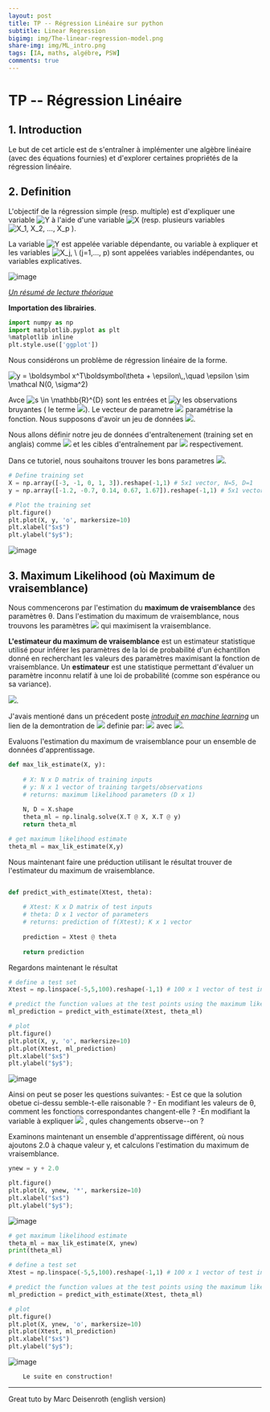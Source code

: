```yaml
---
layout: post
title: TP -- Régression Linéaire sur python
subtitle: Linear Regression  
bigimg: img/The-linear-regression-model.png
share-img: img/ML_intro.png
tags: [IA, maths, algébre, PSW]
comments: true
---
```


# TP -- Régression Linéaire

## 1. Introduction 

Le but de cet article est de s'entraîner à implémenter une algèbre linéaire (avec des équations fournies) et d'explorer certaines propriétés de la régression linéaire.

## 2. Definition

L'objectif de la régression simple (resp. multiple) est d'expliquer une variable  <img src="https://latex.codecogs.com/svg.latex?\Large&space; Y  " title="Y  " /> à l'aide d'une variable <img src="https://latex.codecogs.com/svg.latex?\Large&space; X  " title="X  " /> (resp. plusieurs variables <img src="https://latex.codecogs.com/svg.latex?\Large&space; X_1,  X_2, ..., X_p " title= "X_1,  X_2, ..., X_p  " /> ). 

La variable <img src="https://latex.codecogs.com/svg.latex?\Large&space; Y  " title="Y  " /> est appelée variable dépendante, ou variable à expliquer et les
variables <img src="https://latex.codecogs.com/svg.latex?\Large&space; X_j, \ (j=1,..., p)  " title="X_j, \ (j=1,..., p) " />  sont appelées variables indépendantes, ou variables explicatives.

![image](https://drive.google.com/uc?export=view&id=1lhGMOB_QVY8HFQBOPPKYheWaqnferFLY)


[*Un résumé de lecture théorique*](https://www.math.univ-toulouse.fr/~besse/Wikistat/pdf/st-l-inf-regsim.pdf)

**Importation des librairies**. 

```python
import numpy as np
import matplotlib.pyplot as plt
%matplotlib inline
plt.style.use(['ggplot'])
```
Nous considérons un problème de régression linéaire de la forme. 

<img src="https://latex.codecogs.com/svg.latex?\Large&space; y = \boldsymbol x^T\boldsymbol\theta + \epsilon\,,\quad \epsilon \sim \mathcal N(0, \sigma^2)  " title=" y = \boldsymbol x^T\boldsymbol\theta + \epsilon\,,\quad \epsilon \sim \mathcal N(0, \sigma^2)  " />

Avce <img src="https://latex.codecogs.com/svg.latex?\Large&space; x \in \mathbb{R}^{D}  " title=" s \in \mathbb{R}^{D} " /> sont les entrées et <img src="https://latex.codecogs.com/svg.latex?\Large&space; y  " title=" y  " /> les observations bruyantes ( le terme <img src="https://latex.codecogs.com/svg.latex?\Large&space; \epsilon  " title=" " />). Le vecteur de parametre <img src="https://latex.codecogs.com/svg.latex?\Large&space; \theta \in \mathbb{R}^{D}  " title=" " /> paramétrise la fonction. 
Nous supposons d'avoir un jeu de données <img src="https://latex.codecogs.com/svg.latex?\Large&space; (x_n, y_n), n=1,...,N  " title=" " />.

Nous allons définir notre jeu de données d'entraîtenement (training set en anglais) comme <img src="https://latex.codecogs.com/svg.latex?\Large&space; \mathcal X = \{\boldsymbol x_1, \ldots, \boldsymbol x_N\}  " title=" " /> et les cibles d'entraînement par  <img src="https://latex.codecogs.com/svg.latex?\Large&space; \mathcal Y = \{y_1, \ldots, y_N\}  " title=" " /> respectivement. 

Dans ce tutoriel, nous souhaitons trouver les bons parametres <img src="https://latex.codecogs.com/svg.latex?\Large&space; \theta  " title=" " />.

```python
# Define training set
X = np.array([-3, -1, 0, 1, 3]).reshape(-1,1) # 5x1 vector, N=5, D=1
y = np.array([-1.2, -0.7, 0.14, 0.67, 1.67]).reshape(-1,1) # 5x1 vector

# Plot the training set
plt.figure()
plt.plot(X, y, 'o', markersize=10)
plt.xlabel("$x$")
plt.ylabel("$y$");
```
![image](https://drive.google.com/uc?export=view&id=1b4_e9tVtuEotgemC7JJjXPAIt1_OZ-O-)

## 3. Maximum Likelihood (où Maximum de vraisemblance)

Nous commencerons par l'estimation du **maximum de vraisemblance** des paramètres θ. Dans l'estimation du maximum de vraisemblance, nous trouvons les paramètres <img src="https://latex.codecogs.com/svg.latex?\Large&space; \theta^{ML}  " title=" " /> qui maximisent la vraisemblance. 


**L'estimateur du maximum de vraisemblance** est un estimateur statistique utilisé pour inférer les paramètres de la loi de probabilité d'un échantillon donné en recherchant les valeurs des paramètres maximisant la fonction de vraisemblance. Un **estimateur** est une statistique permettant d'évaluer un paramètre inconnu relatif à une loi de probabilité (comme son espérance ou sa variance).

<img src="https://latex.codecogs.com/svg.latex?\Large&space; p(\mathcal Y | \mathcal X, \boldsymbol\theta) = \prod_{n=1}^N p(y_n | \boldsymbol x_n, \boldsymbol\theta)\,.  " title=" " />. 


J'avais mentioné dans un précedent poste *[introduit en machine learning](https://papasega.github.io/psw_blog/2020-09-27-into-ML/)* un lien de la demontration de  <img src="https://latex.codecogs.com/svg.latex?\Large&space; \theta^{ML}  " title=" " /> definie par:
<img src="https://latex.codecogs.com/svg.latex?\Large&space; \boldsymbol\theta^{\text{ML}} = (\boldsymbol X^T\boldsymbol X)^{-1}\boldsymbol X^T\boldsymbol y\in\mathbb{R}^D\,,  " title=" " />   avec   <img src="https://latex.codecogs.com/svg.latex?\Large&space; \boldsymbol X = [\boldsymbol x_1, \ldots, \boldsymbol x_N]^T\in\mathbb{R}^{N\times D}\,,\quad \boldsymbol y = [y_1, \ldots, y_N]^T \in\mathbb{R}^N\,.  " title=" " />. 

Evaluons l'estimation du maximum de vraisemblance pour un ensemble de données d'apprentissage. 
```python
def max_lik_estimate(X, y): 
    
    # X: N x D matrix of training inputs
    # y: N x 1 vector of training targets/observations
    # returns: maximum likelihood parameters (D x 1)
    
    N, D = X.shape
    theta_ml = np.linalg.solve(X.T @ X, X.T @ y) 
    return theta_ml 
```
```python 
# get maximum likelihood estimate
theta_ml = max_lik_estimate(X,y)
```
Nous maintenant faire une préduction utilisant le résultat trouver de l'estimateur du maximum de vraisemblance.


```python

def predict_with_estimate(Xtest, theta):
    
    # Xtest: K x D matrix of test inputs
    # theta: D x 1 vector of parameters
    # returns: prediction of f(Xtest); K x 1 vector
    
    prediction = Xtest @ theta 
    
    return prediction 
```
Regardons maintenant le résultat

```python 
# define a test set
Xtest = np.linspace(-5,5,100).reshape(-1,1) # 100 x 1 vector of test inputs

# predict the function values at the test points using the maximum likelihood estimator
ml_prediction = predict_with_estimate(Xtest, theta_ml)

# plot
plt.figure()
plt.plot(X, y, 'o', markersize=10)
plt.plot(Xtest, ml_prediction)
plt.xlabel("$x$")
plt.ylabel("$y$");
```

![image](https://drive.google.com/uc?export=view&id=1yjDb4-IoZdWB1l1UZrulr5CffEZBWTef)


Ainsi on peut se poser les questions suivantes: 
    - Est ce que la solution obetue ci-dessu semble-t-elle raisonable ? 
    - En modifiant les valeurs de θ, comment les fonctions correspondantes changent-elle ? 
    -En modifiant la variable à expliquer <img src="https://latex.codecogs.com/svg.latex?\Large&space; \mathcal Y " title=" " /> , qules changements observe--on ? 



Examinons maintenant un ensemble d'apprentissage différent, où nous ajoutons 2.0 à chaque valeur y, et calculons l'estimation du maximum de vraisemblance.

```python
ynew = y + 2.0

plt.figure()
plt.plot(X, ynew, '*', markersize=10)
plt.xlabel("$x$")
plt.ylabel("$y$");
```
![image](https://drive.google.com/uc?export=view&id=12v4d93P5Xn6e_2to2cyiL5HFYCxnRKbB)

```python
# get maximum likelihood estimate
theta_ml = max_lik_estimate(X, ynew)
print(theta_ml)

# define a test set
Xtest = np.linspace(-5,5,100).reshape(-1,1) # 100 x 1 vector of test inputs

# predict the function values at the test points using the maximum likelihood estimator
ml_prediction = predict_with_estimate(Xtest, theta_ml)

# plot
plt.figure()
plt.plot(X, ynew, 'o', markersize=10)
plt.plot(Xtest, ml_prediction)
plt.xlabel("$x$")
plt.ylabel("$y$");
```
![image](https://drive.google.com/uc?export=view&id=13kV72b_10xgBldTmuYitErVtYuN-h5iR)


        Le suite en construction! 







***********************************************
Great tuto by Marc Deisenroth (english version)
